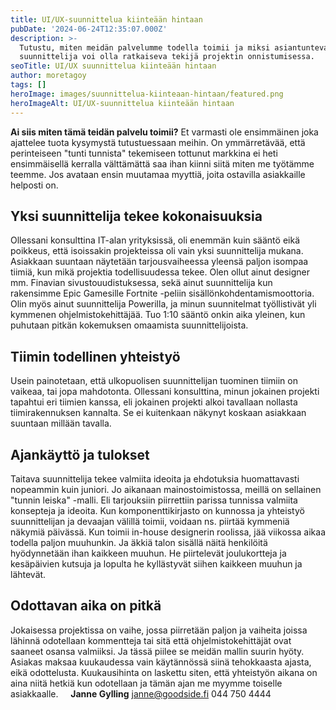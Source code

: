```yaml
---
title: UI/UX-suunnittelua kiinteään hintaan
pubDate: '2024-06-24T12:35:07.000Z'
description: >-
  Tutustu, miten meidän palvelumme todella toimii ja miksi asiantunteva
  suunnittelija voi olla ratkaiseva tekijä projektin onnistumisessa.
seoTitle: UI/UX suunnittelua kiinteään hintaan
author: moretagoy
tags: []
heroImage: images/suunnittelua-kiinteaan-hintaan/featured.png
heroImageAlt: UI/UX-suunnittelua kiinteään hintaan
---
```


**Ai siis miten tämä teidän palvelu toimii?** Et varmasti ole ensimmäinen joka ajattelee tuota kysymystä tutustuessaan meihin. On ymmärretävää, että perinteiseen "tunti tunnista" tekemiseen tottunut markkina ei heti ensimmäisellä kerralla välttämättä saa ihan kiinni siitä miten me työtämme teemme. Jos avataan ensin muutamaa myyttiä, joita ostavilla asiakkaille helposti on.

## Yksi suunnittelija tekee kokonaisuuksia

Ollessani konsulttina IT-alan yrityksissä, oli enemmän kuin sääntö eikä poikkeus, että isoissakin projekteissa oli vain yksi suunnittelija mukana. Asiakkaan suuntaan näytetään tarjousvaiheessa yleensä paljon isompaa tiimiä, kun mikä projektia todellisuudessa tekee. Olen ollut ainut designer mm. Finavian sivustouudistuksessa, sekä ainut suunnittelija kun rakensimme Epic Gamesille Fortnite -peliin sisällönkohdentamismoottoria. Olin myös ainut suunnittelija Powerilla, ja minun suunnitelmat työllistivät yli kymmenen ohjelmistokehittäjää. Tuo 1:10 sääntö onkin aika yleinen, kun puhutaan pitkän kokemuksen omaamista suunnittelijoista.

## Tiimin todellinen yhteistyö

Usein painotetaan, että ulkopuolisen suunnittelijan tuominen tiimiin on vaikeaa, tai jopa mahdotonta. Ollessani konsulttina, minun jokainen projekti tapahtui eri tiimien kanssa, eli jokainen projekti alkoi tavallaan nollasta tiimirakennuksen kannalta. Se ei kuitenkaan näkynyt koskaan asiakkaan suuntaan millään tavalla.

## Ajankäyttö ja tulokset

Taitava suunnittelija tekee valmiita ideoita ja ehdotuksia huomattavasti nopeammin kuin juniori. Jo aikanaan mainostoimistossa, meillä on sellainen "tunnin leiska" -malli. Eli tarjouksiin piirrettiin parissa tunnissa valmiita konsepteja ja ideoita. Kun komponenttikirjasto on kunnossa ja yhteistyö suunnittelijan ja devaajan välillä toimii, voidaan ns. piirtää kymmeniä näkymiä päivässä. Kun toimii in-house designerin roolissa, jää viikossa aikaa todella paljon muuhunkin. Ja äkkiä talon sisällä näitä henkilöitä hyödynnetään ihan kaikkeen muuhun. He piirtelevät joulukortteja ja kesäpäivien kutsuja ja lopulta he kyllästyvät siihen kaikkeen muuhun ja lähtevät.

## Odottavan aika on pitkä

Jokaisessa projektissa on vaihe, jossa piirretään paljon ja vaiheita joissa lähinnä odotellaan kommentteja tai sitä että ohjelmistokehittäjät ovat saaneet osansa valmiiksi. Ja tässä piilee se meidän mallin suurin hyöty. Asiakas maksaa kuukaudessa vain käytännössä siinä tehokkaasta ajasta, eikä odottelusta. Kuukausihinta on laskettu siten, että yhteistyön aikana on aina niitä hetkiä kun odotellaan ja tämän ajan me myymme toiselle asiakkaalle.     **Janne Gylling** janne@goodside.fi 044 750 4444